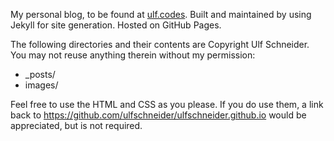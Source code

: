 My personal blog, to be found at [ulf.codes](http://ulf.codes). Built and maintained by using Jekyll for site generation. Hosted on GitHub Pages.

The following directories and their contents are Copyright Ulf Schneider. You may not reuse anything therein without my permission:

- _posts/
- images/

Feel free to use the HTML and CSS as you please. If you do use them, a link back to https://github.com/ulfschneider/ulfschneider.github.io would be appreciated, but is not required.
